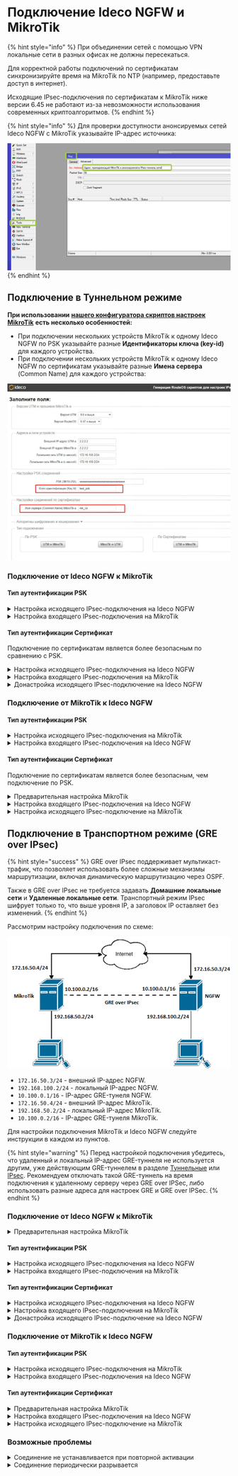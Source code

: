# Подключение Ideco NGFW и MikroTik

{% hint style="info" %}
При объединении сетей с помощью VPN локальные сети в разных офисах не должны пересекаться.

Для корректной работы подключений по сертификатам синхронизируйте время на MikroTik по NTP (например, предоставьте доступ в интернет).

Исходящие IPsec-подключения по сертификатам к MikroTik ниже версии 6.45 не работают из-за невозможности использования современных криптоалгоритмов.
{% endhint %}

{% hint style="info" %}
Для проверки доступности анонсируемых сетей Ideco NGFW c MikroTik указывайте IP-адрес источника:

![](/.gitbook/assets/ipsec24.png)
{% endhint %}

## Подключение в Туннельном режиме

**При использовании** [**нашего конфигуратора скриптов настроек MikroTik**](https://mikrotik.ideco.ru) **есть несколько особенностей:**

* При подключении нескольких устройств MikroTik к одному Ideco NGFW по PSK указывайте разные **Идентификаторы ключа (key-id)** для каждого устройства.
* При подключении нескольких устройств MikroTik к одному Ideco NGFW по сертификатам указывайте разные **Имена сервера** (Common Name) для каждого устройства:

![](/.gitbook/assets/site-to-site-ideco-mikrotik.png)

### Подключение от Ideco NGFW к MikroTik

#### Тип аутентификации PSK

<details>

<summary>Настройка исходящего IPsec-подключения на Ideco NGFW</summary>

1\. Откройте вкладку **Сервисы -> IPsec -> Исходящие подключения**, нажмите **Добавить** и заполните поля:

![](/.gitbook/assets/ipsec14.png)

  * **Название подключения** - укажите произвольное имя для подключения. Значение не должно быть длиннее 42 символов.
  * **Зона** - укажите зону для добавления IPSec-подключения.
  * **Режим работы** - выберите **Туннельный**.
  * **Адрес удаленного устройства** - укажите внешний IP-адрес устройства MikroTik.
  * **IP-адрес интерфейса туннеля** - укажите IP-адрес интерфейса туннеля. Поле необязательное, заполняется при настройке BGP-соседства для динамической маршрутизации и для получения статистики обмена пакетами.
  * **Удаленный IP-адрес туннеля** - укажите IP-адрес интерфейса туннеля удаленной стороны. Поле необязательное и заполняется для получения статистики о потере пакетов, средней задержке и джиттере. **IP-адрес интерфейса туннеля** и **Удаленный IP-адрес туннеля** должны находиться в одной подсети.
  * **Домашние локальные сети** - перечислите все **локальные сети NGFW**, которые будут видны противоположной стороне.
  * **Удаленные локальные сети** - перечислите все **локальные сети MikroTik**, которые будут видны противоположной стороне.
  * **Тип аунтификации** - выберите **PSK**. В поле **PSK-ключ** будет сгенерирован случайный PSK-ключ. Он потребуется для настройки подключения в MikroTik.
  * **Тип идентификатора** - выберите **auto**.
  * **NGFW идентификатор** - введенный ключ (**key-id**) будет использоваться для идентификации входящего IPsec-подключения в MikroTik.
  * **Индекс интерфейса для Netflow** - введите индекс для идентификации интерфейса (целое число от 0 до 65535), если используете Netflow.

2\. После заполнения всех полей нажмите **Добавить подключение**. В списке подключений появится созданное подключение:

  ![](/.gitbook/assets/ipsec15.png)

</details>

<details>

<summary>Настройка входящего IPsec-подключения на MikroTik</summary>

Настройку устройства MikroTik можно осуществить несколькими способами:

* GUI.
* Консоль устройства.
* Конфигурационными скриптами ([https://mikrotik.ideco.ru/](https://mikrotik.ideco.ru)).

После генерации скрипта необходимо открыть раздел **System -> Scripts**, создать скрипт, вставить в него код, сгенерированный конфигуратором, и запустить.

</details>

#### Тип аутентификации Сертификат

Подключение по сертификатам является более безопасным по сравнению с PSK.

<details>

<summary>Настройка исходящего IPsec-подключения на Ideco NGFW</summary>

Сгенерируйте запрос на подпись сертификата:

1\. В Ideco NGFW откройте вкладку **Сервисы -> IPsec -> Исходящие подключения**, нажмите **Добавить** и заполните поля:

![](/.gitbook/assets/ipsec16.png)

  * **Название подключения** - укажите произвольное имя для подключения. Значение не должно быть длиннее 42 символов.
  * **Зона** - укажите зону для добавления IPsec-подключения.
  * **Режим работы** - выберите **Туннельный**.
  * **Адрес удаленного устройства** - укажите внешний IP-адрес MikroTik.
   * **IP-адрес интерфейса туннеля** - укажите IP-адрес интерфейса туннеля. Поле необязательное, заполняется при настройке BGP-соседства для динамической маршрутизации и для получения статистики обмена пакетами.
  * **Удаленный IP-адрес туннеля** - укажите IP-адрес интерфейса туннеля удаленной стороны. Поле необязательное и заполняется для получения статистики о потере пакетов, средней задержке и джиттере. **IP-адрес интерфейса туннеля** и **Удаленный IP-адрес туннеля** должны находиться в одной подсети.
  * **Домашние локальные сети** - перечислите все **локальные сети NGFW**, которые будут видны противоположной стороне.
  * **Удаленные локальные сети** - перечислите все **локальные сети MikroTik**, которые будут видны противоположной стороне.
  * **Тип аунтификации** - выберите **Сертификат**.
  * **Запрос на подпись сертификата** - будет сгенерирован **запрос, который необходимо выслать для подписи на MikroTik**.
  * **Индекс интерфейса для Netflow** - введите индекс для идентификации интерфейса (целое число от 0 до 65535), если используете Netflow.

2\. После подписания запроса необходимо продолжить настройку подключения в Ideco NGFW.

**Не закрывайте вкладку с настройками!** При закрытии вкладки с настройками _Запрос на подпись сертификата_ изменит значение и процесс подписания файла NGFW.csr потребуется повторить.

</details>

<details>

<summary>Настройка входящего IPsec-подключения на MikroTik</summary>

На этом этапе следует настроить MikroTik, чтобы продолжить настройку NGFW.

Файл **NGFW.csr**, полученный из Ideco NGFW, необходимо загрузить в файловое хранилище MikroTik:

1\. Откройте раздел **File**.

2\. Нажмите кнопку **Browse**.

3\. Выберите файл и загрузите его.

Настроить MikroTik можно:

* Через GUI.
* Через консоль устройства.
* Через конфигурационные скрипты, сгенерированные по адресу [https://mikrotik.ideco.ru/](https://mikrotik.ideco.ru).

После генерации скрипта откройте раздел **System -> Scripts**, создайте скрипт и вставьте в него код, сгенерированный конфигуратором, затем запустите.

В файловой системе MikroTik появятся два файла, которые необходимо скачать, чтобы впоследствии загрузить на NGFW:

![](/.gitbook/assets/site-to-site-ideco-mikrotik3.png)

Файл `cert_export_device_<случайный набор символов>.ipsec.crt` - подписанный сертификат NGFW.\
Файл `cert_export_mk_ca.crt` - корневой сертификат MikroTik.

</details>

<details>

<summary>Донастройка исходящего IPsec-подключение на Ideco NGFW</summary>

Вернитесь к форме создания исходящего IPsec-соединения на Ideco NGFW.

1\. Загрузите скачанные ранее **Корневой сертификат MikroTik** (`cert_export_mk_ca.crt`) и **Подписанный сертификат NGFW** (`cert_export_device_<случайный набор символов>.ipsec.crt`) в соответствующие поля.

2\. Нажмите **Добавить подключение**.


</details>

### Подключение от MikroTik к Ideco NGFW

#### Тип аутентификации PSK

<details>

<summary>Настройка исходящего IPsec-подключения на MikroTik</summary>

Настроить устройство MikroTik можно:

* Через GUI.
* Через консоль устройства.
* Через конфигурационные скрипты, сгенерированные по адресу [https://mikrotik.ideco.ru/](https://mikrotik.ideco.ru).

После генерации скрипта необходимо открыть раздел **System -> Scripts**, создать скрипт, вставить в него код, сгенерированный конфигуратором, и запустить.

</details>

<details>

<summary>Настройка входящего IPsec-подключения на Ideco NGFW</summary>

1\. В Ideco NGFW откройте вкладку **Сервисы -> IPsec -> Входящие подключения**, нажмите **Добавить** и заполните поля:

![](/.gitbook/assets/ipsec18.png)

  * **Название подключения** - укажите произвольное имя для подключения. Значение не должно быть длиннее 42 символов.
  * **Зона** - укажите зону для добавления IPsec-подключения.
  * **Режим работы** - выберите **Туннельный**.
  * **IP-адрес интерфейса туннеля** - укажите IP-адрес интерфейса туннеля. Поле необязательное, заполняется при настройке BGP-соседства для динамической маршрутизации и для получения статистики обмена пакетами.
  * **Удаленный IP-адрес туннеля** - укажите IP-адрес интерфейса туннеля удаленной стороны. Поле необязательное и заполняется для получения статистики о потере пакетов, средней задержке и джиттере. **IP-адрес интерфейса туннеля** и **Удаленный IP-адрес туннеля** должны находиться в одной подсети.
  * **Домашние локальные сети** - перечислите все **локальные сети NGFW**, которые будут видны противоположной стороне.
  * **Удаленные локальные сети** - перечислите все **локальные сети MikroTik**, которые будут видны противоположной стороне.
  * **Тип аунтификации** - выберите **PSK**.
  * **PSK-ключ** - вставьте PSK-ключ, полученный от MikroTik.
  * **Тип идентификатора** - выберите **auto**.
  * **Идентификатор удаленной стороны** - вставьте идентификатор MikroTik (параметр key-id в `/ip ipsec peers`).
  * **Индекс интерфейса для Netflow** - введите индекс для идентификации интерфейса (целое число от 0 до 65535), если используете Netflow.

2\. Нажмите кнопку **Добавить подключение**.

</details>

#### Тип аутентификации Сертификат

Подключение по сертификатам является более безопасным, чем подключение по PSK.

<details>

<summary>Предварительная настройка MikroTik</summary>

Настроить MikroTik можно:

* Через GUI.
* Через консоль устройства.
* Через конфигурационные скрипты, сгенерированные по адресу [https://mikrotik.ideco.ru/](https://mikrotik.ideco.ru).

После генерации скрипта необходимо открыть раздел **System -> Scripts**, создать скрипт для генерации запроса на подпись сертификата, вставить в него сгенерированный конфигуратором код и запустить. Конфигуратором генерируется два скрипта, поэтому в MikroTik также создайте два скрипта.

Перед настройкой необходимо запустить первый скрипт для запроса на подпись сертификата. После чего в файловом хранилище MikroTik появятся два файла, которые необходимо скачать, они требуются для дальнейшей настройки:

![](/.gitbook/assets/site-to-site-ideco-mikrotik4.png)

* Файл `certificate-request.pem` - **запрос на подпись сертификата**.
* Файл `certificate-request_key.pem` - **приватный ключ**.

</details>

<details>

<summary>Настройка входящего IPsec-подключения на Ideco NGFW</summary>

1\. В Ideco NGFW откройте вкладку **Сервисы -> IPsec -> Входящие подключения**, нажмите **Добавить** и заполните поля:

![](/.gitbook/assets/ipsec19.png)


  * **Название подключения** - укажите произвольное имя для подключения. Значение не должно быть длиннее 42 символов.
  * **Зона** - укажите зону, в которую требуется добавить IPsec-подключение.
  * **Режим работы** - выберите **Туннельный**.
  * **IP-адрес интерфейса туннеля** - укажите IP-адрес интерфейса туннеля. Поле необязательное, заполняется при настройке BGP-соседства для динамической маршрутизации и для получения статистики обмена пакетами.
  * **Удаленный IP-адрес туннеля** - укажите IP-адрес интерфейса туннеля удаленной стороны. Поле необязательное.
  * **Домашние локальные сети** - перечислите все **локальные сети NGFW**, которые будут видны противоположной стороне.
  * **Удаленные локальные сети** - перечислите все **локальные сети MikroTik**, которые будут видны противоположной стороне.
  * **Тип аунтификации** - выберите **Сертификат**.
  * **Запрос на подпись сертификата** - загрузите запрос на подпись, **полученный от MikroTik**.
  * **Индекс интерфейса для Netflow** - введите индекс для идентификации интерфейса (целое число от 0 до 65535), если используете Netflow.

2\. Нажмите кнопку **Добавить подключение**. Нажмите на кнопку редактирования соединения (![](/.gitbook/assets/icon-edit.png)), чтобы продолжить настройку.

3\. Откройте созданное IPsec-соединение, нажав на ![](/.gitbook/assets/icon-edit.png), и загрузите файлы **Корневого сертификата NGFW** (`NGFW.crt`) и **Подписанного сертификата устройства** (`device.crt`).

  ![](/.gitbook/assets/ipsec21.png)

</details>

<details>

<summary>Настройка исходящего IPsec-подключение на MikroTik</summary>

1\. Загрузите на MikroTik скачанные ранее файлы **Корневого сертификата NGFW** (`NGFW.crt`) и **Подписанного сертификата устройства** (`device.crt`) через WinBox или по SSH.

2\. Запустите второй сгенерированный конфигуратором скрипт.

</details>

## Подключение в Транспортном режиме (GRE over IPsec)

{% hint style="success" %}
GRE over IPsec поддерживает мультикаст-трафик, что позволяет использовать более сложные механизмы маршрутизации, включая динамическую маршрутизацию через OSPF.

Также в GRE over IPsec не требуется задавать **Домашние локальные сети** и **Удаленные локальные сети**. Транспортный режим IPsec шифрует только то, что выше уровня IP, а заголовок IP оставляет без изменений.
{% endhint %}

Рассмотрим настройку подключения по схеме:

![](/.gitbook/assets/site-to-site-ideco-mikrotik5.png)

* `172.16.50.3/24` - внешний IP-адрес NGFW.
* `192.168.100.2/24` - локальный IP-адрес NGFW.
* `10.100.0.1/16` - IP-адрес GRE-тунеля NGFW.
* `172.16.50.4/24` - внешний IP-адрес MikroTik.
* `192.168.50.2/24` - локальный IP-адрес MikroTik.
* `10.100.0.2/16` - IP-адрес GRE-тунеля MikroTik.

Для настройки подключения MikroTik и Ideco NGFW следуйте инструкции в каждом из пунктов.

{% hint style="warning" %}
Перед настройкой подключения убедитесь, что удаленный и локальный IP-адрес GRE-туннеля не используется другим, уже действующим GRE-туннелем в разделе [Туннельные](/settings/services/connection-to-provider/gre-connection.md) или [IPsec](/settings/services/ipsec/README.md). Рекомендуем отключать такой GRE-туннель на время подключения к удаленному серверу через GRE over IPSec, либо использовать разные адреса для настроек GRE и GRE over IPSec.
{% endhint %}

### Подключение от Ideco NGFW к MikroTik

<details>

<summary>Предварительная настройка MikroTik</summary>

1\. Настройте на MikroTik IP-адреса:

```
/ip address add address=172.16.50.4/24 interface=ether1 network=172.16.50.0
/ip address add address=192.168.50.2/24 interface=ether2 network=192.168.50.0
```

2\. Создайте GRE-интерфейс и назначьте ему IP-адрес:

```
/interface gre add allow-fast-path=no local-address=172.16.50.4 name=gre-tunnel1 remote-address=172.16.50.3
/ip address add address=10.100.0.2/16 interface=gre-tunnel1 network=10.100.0.0
```

</details>

#### Тип аутентификации PSK

<details>

<summary>Настройка исходящего IPsec-подключения на Ideco NGFW</summary>

1\. Заполните поля:

![](/.gitbook/assets/ipsec.png)

* **Название подключения** - укажите произвольное имя для подключения. Значение не должно быть длиннее 42 символов.
* **Зона** - укажите зону для добавления IPSec-подключения.
* **Режим работы** - выберите **Транспортный** режим.
* **Адрес удаленного устройства** - укажите внешний IP-адрес устройства MikroTik.
* **IP-адрес интерфейса туннеля** - укажите IP-адрес интерфейса GRE-туннеля NGFW.
* **Удаленный IP-адрес туннеля** - укажите IP-адрес интерфейса GRE-туннеля MikroTik. Поле необязательное и заполняется для получения статистики о потере пакетов, средней задержке и джиттере. **IP-адрес интерфейса туннеля** и **Удаленный IP-адрес туннеля** должны находиться в одной подсети.
* **Интерфейс** - выберите внешний интерфейс NGFW.
* **Тип аутентификации** - выберите **PSK**.
* **PSK-ключ** - будет сгенерирован случайный PSK-ключ. Он потребуется для настройки подключения в MikroTik.
* **Тип идентификатора** - выберите **keyid**.
* **NGFW идентификатор** - введенный ключ (**key-id**) будет использоваться для идентификации входящего подключения в MikroTik.
* **Индекс интерфейса для Netflow** - введите индекс для идентификации интерфейса (целое число от 0 до 65535), если используете Netflow.

2\. Настройте статическую или динамическую маршрутизацию до локальных сетей удаленного MikroTik.

</details>

<details>

<summary>Настройка входящего IPsec-подключения на MikroTik</summary>

1\. Настройте IPsec-подключение со стороны MikroTik:

```
/ip ipsec profile add dh-group=modp4096 enc-algorithm=aes-256 hash-algorithm=sha256 name=from_192.168.100.0/24

/ip ipsec proposal add auth-algorithms=sha256 comment=from_192.168.100.0/24 enc-algorithms=aes-256-cbc name=172.16.50.3 pfs-group=modp4096

/ip ipsec peer add address=172.16.50.3/32 comment=from_192.168.100.0/24 exchange-mode=ike2 name=from_192.168.100.0/24 passive=yes profile=from_192.168.100.0/24

/ip ipsec identity add comment=from_192.168.100.0/24 peer=from_192.168.100.0/24 secret="<Сгенерированный NGFW PSK-ключ>"

/ip ipsec policy add dst-address=172.16.50.3/32 peer=from_192.168.100.0/24 proposal=172.16.50.3 protocol=gre src-address=172.16.50.4/32
```

2\. Настройте статическую или динамическую маршрутизацию до локальных сетей удаленного NGFW.
</details>

#### Тип аутентификации Сертификат

<details>

<summary>Настройка исходящего IPsec-подключения на Ideco NGFW</summary>

1\. Перейдите в раздел **IPsec -> Исходящие подключения** и нажмите **Добавить**.

2\. Заполните поля:

  ![](/.gitbook/assets/ipsec3.png)

  * **Название подключения** - укажите произвольное имя для подключения. Значение не должно быть длиннее 42 символов.
  * **Зона** - укажите зону для добавления IPSec-подключения.
  * **Режим работы** - выберите **Транспортный** режим.
  * **Адрес удаленного устройства** - укажите внешний IP-адрес устройства MikroTik.
  * **IP-адрес интерфейса туннеля** - укажите IP-адрес интерфейса GRE-туннеля NGFW.
  * **Удаленный IP-адрес туннеля** - укажите IP-адрес интерфейса GRE-туннеля MikroTik. Поле необязательное и заполняется для получения статистики о потере пакетов, средней задержке и джиттере. **IP-адрес интерфейса туннеля** и **Удаленный IP-адрес туннеля** должны находиться в одной подсети.
  * **Интерфейс** - выберите интерфейс NGFW.
  * **Тип аутентификации** - выберите **Сертификат**.
  * **Индекс интерфейса для Netflow** - введите индекс для идентификации интерфейса (целое число от 0 до 65535), если используете Netflow.

3\. Скачайте **Запрос на подпись сертификата**.

4\. Не закрывая форму создания исходящего подключения NGFW, перейдите к настройке Mikrotik.

</details>

<details>

<summary>Настройка входящего IPsec-подключения на MikroTik</summary>

1\. Загрузите скачанный ранее файл с **Запросом на подпись сертификата** (`NGFW.crt`) на MikroTik через WinBox или по SSH.

2\. Создайте корневой сертификат MikroTik:

```
/certificate add common-name=mk_ca name=mk_ca_template key-usage=key-cert-sign,crl-sign,digital-signature,content-commitment
/certificate sign mk_ca_template ca-crl-host=172.16.50.4 name=mk_ca
```

3\. Подпишите сертификат Ideco NGFW и сделайте его доверенным:

```
/certificate sign-certificate-request file-name=NGFW.csr ca=mk_ca
/certificate set [find name~"^device_.+\\.ipsec\$"] trusted=yes
```

4\. Экспортируйте корневой сертификат MikroTik и подписанный сертификат NGFW в формат `.pem`:

```
/certificate export-certificate mk_ca type=pem
/certificate export-certificate [find name~"^device_.+\\.ipsec\$"] type=pem
```

5\. Загрузите с MikroTik корневой сертификат MikroTik и подписанный сертификат NGFW через WinBox или по SSH. Названия файлов содержат `cert_export`.

6\. Настройте входящее IPsec-соединение на MikroTik:

```
/ip ipsec profile add name=from_192.168.100.0/24 hash-algorithm=sha256 enc-algorithm=aes-256 dh-group=modp4096 dpd-interval=120s dpd-maximum-failures=5

/ip ipsec peer add name=from_192.168.100.0/24 address=172.16.50.3/32 profile=from_192.168.100.0/24 exchange-mode=ike2 passive=yes comment=from_192.168.100.0/24

/ip ipsec identity add peer=from_192.168.100.0/24 auth-method=digital-signature certificate=mk_ca remote-certificate=[: put [/certificate get [/certificate find name~"^device_.+\\.ipsec\$"] name]] comment=from_192.168.100.0/24

/ip ipsec proposal add name=172.16.50.3 enc-algorithms=aes-256-cbc auth-algorithms=sha256 pfs-group=modp4096 comment=from_192.168.100.0/24

/ip ipsec policy add dst-address=172.16.50.3/32 peer=from_192.168.100.0/24 proposal=172.16.50.3 protocol=gre src-address=172.16.50.4/32
```

7\. Настройте статическую или динамическую маршрутизацию до локальных сетей удаленного NGFW.

</details>

<details>

<summary>Донастройка исходящего IPsec-подключение на Ideco NGFW</summary>

Вернитесь к форме создания исходящего IPsec-соединения на Ideco NGFW.

1\. Загрузите скачанные ранее **Корневой сертификат MikroTik** (`cert_export_mk_ca.crt`) и **Подписанный сертификат NGFW** (`cert_export_device_<случайный набор символов>.ipsec.crt`) в соответствующие поля.

2\. Нажмите **Добавить подключение**.

3\. Настройте статическую или динамическую маршрутизацию до локальных сетей удаленного MikroTik.

</details>

### Подключение от MikroTik к Ideco NGFW  

#### Тип аутентификации PSK

<details>

<summary>Настройка исходящего IPsec-подключения на MikroTik</summary>

1\. Настройте на MikroTik IP-адреса:

```
/ip address add address=172.16.50.4/24 interface=ether1 network=172.16.50.0
/ip address add address=192.168.50.2/24 interface=ether2 network=192.168.50.0
```

2\. Создайте GRE-интерфейс и назначьте ему IP-адрес:

```
/interface gre add allow-fast-path=no local-address=172.16.50.4 name=gre-tunnel1 remote-address=172.16.50.3
/ip address add address=10.100.0.2/16 interface=gre-tunnel1 network=10.100.0.0
```

3\. Настройте IPsec-подключение со стороны MikroTik:

```
/ip ipsec profile add dh-group=modp4096 enc-algorithm=aes-256 hash-algorithm=sha256 name=to_192.168.100.0/24

/ip ipsec proposal add auth-algorithms=sha256 comment=to_192.168.100.0/24 enc-algorithms=aes-256-cbc name=172.16.50.3 pfs-group=modp4096

/ip ipsec peer add address=172.16.50.3/32 comment=to_192.168.100.0/24 exchange-mode=ike2 name=to_192.168.100.0/24 profile=to_192.168.100.0/24

/ip ipsec identity add comment=to_192.168.100.0/24 peer=to_192.168.100.0/24 my-id=key-id:"test_psk" secret="<PSK-ключ>"

/ip ipsec policy add dst-address=172.16.50.3/32 peer=to_192.168.100.0/24 proposal=172.16.50.3 protocol=gre src-address=172.16.50.4/32
```

4\. Настройте статическую или динамическую маршрутизацию до локальных сетей удаленного NGFW.

</details>

<details>

<summary>Настройка входящего IPsec-подключения на Ideco NGFW</summary>

1\. Заполните поля:

![](/.gitbook/assets/ipsec1.png)

* **Название подключения** - укажите произвольное имя для подключения. Значение не должно быть длиннее 42 символов.
* **Зона** - укажите зону для добавления IPSec-подключения.
* **Режим работы** - выберите **Транспортный** режим.
* **IP-адрес интерфейса туннеля** - укажите IP-адрес интерфейса GRE-туннеля NGFW.
* **Удаленный IP-адрес туннеля** - укажите IP-адрес интерфейса GRE-туннеля MikroTik. Поле необязательное и заполняется для получения статистики о потере пакетов, средней задержке и джиттере. **IP-адрес интерфейса туннеля** и **Удаленный IP-адрес туннеля** должны находиться в одной подсети.
* **Тип аутентификации** - выберите **PSK**.
* **PSK-ключ** - введите PSK-ключ, указанный при настройке исходящего IPsec-подключения в MikroTik.
* **Тип идентификатора** - выберите **keyid**.
* **NGFW идентификатор** - введите **key-id**, использованный при настройке исходящего IPsec-подключения в MikroTik.
* **Индекс интерфейса для Netflow** - введите индекс для идентификации интерфейса (целое число от 0 до 65535), если используете Netflow.

2\. Настройте статическую или динамическую маршрутизацию до локальных сетей удаленного MikroTik.

</details>

#### Тип аутентификации Сертификат

<details>

<summary>Предварительная настройка MikroTik</summary>

1\. Настройте на MikroTik IP-адреса:

```
/ip address add address=172.16.50.4/24 interface=ether1 network=172.16.50.0
/ip address add address=192.168.50.2/24 interface=ether2 network=192.168.50.0
```

2\. Создайте GRE-интерфейс и назначьте ему IP-адрес:

```
/interface gre add allow-fast-path=no local-address=172.16.50.4 name=gre-tunnel1 remote-address=172.16.50.3
/ip address add address=10.100.0.2/16 interface=gre-tunnel1 network=10.100.0.0
```

3\. Сгенерируйте запрос на подпись сертификата:

```
/certificate add name=mk_ca common-name=mk_ca key-usage=digital-signature,content-commitment
/certificate create-certificate-request key-passphrase="" template=mk_ca
```

4\. Загрузите файл `certificate-request.pem` c MikroTik через WinBox или по SHH.

</details>

<details>

<summary>Настройка входящего IPsec-подключения на Ideco NGFW</summary>

1\. Перейдите в раздел **IPsec -> Входящие подключения** и нажмите **Добавить**.

2\. Заполните поля:

  ![](/.gitbook/assets/ipsec2.png)

  * **Название подключения** - укажите произвольное имя для подключения. Значение не должно быть длиннее 42 символов.
  * **Зона** - укажите зону для добавления IPSec-подключения.
  * **Режим работы** - выберите **Транспортный** режим.
  * **IP-адрес интерфейса туннеля** - укажите IP-адрес интерфейса GRE-туннеля NGFW.
  * **Удаленный IP-адрес туннеля** - укажите IP-адрес интерфейса GRE-туннеля MikroTik. Поле необязательное и заполняется для получения статистики о потере пакетов, средней задержке и джиттере. **IP-адрес интерфейса туннеля** и **Удаленный IP-адрес туннеля** должны находиться в одной подсети.
  * **Тип аутентификации** - выберите **Сертификат**.
  * **Индекс интерфейса для Netflow** - введите индекс для идентификации интерфейса (целое число от 0 до 65535), если используете Netflow.

3\. Загрузите скачанный ранее с MikroTik файл `certificate-request.pem` в поле **Запрос на подпись сертификата**.

4\. Нажмите **Добавить подключение**.

5\. Откройте созданное IPsec-соединение, нажав на ![](/.gitbook/assets/icon-edit.png), и загрузите файлы **Корневого сертификата NGFW** (`NGFW.crt`) и **Подписанного сертификата устройства** (`device.crt`).

6\. Настройте статическую или динамическую маршрутизацию до локальных сетей удаленного MikroTik.

</details>

<details>

<summary>Настройка исходящего IPsec-подключение на MikroTik</summary>

1\. Загрузите на MikroTik скачанные ранее файлы **Корневого сертификата NGFW** (`NGFW.crt`) и **Подписанного сертификата устройства** (`device.crt`) через WinBox или по SSH.

2\. Импортируйте сертификаты:

```
/certificate import file-name=NGFW.crt passphrase=""
/certificate import file-name=device.crt passphrase=""
/certificate import file-name=certificate-request_key.pem passphrase=""
```

3\. Настройте IPsec-соединение:

```
/ip ipsec profile add dh-group=modp4096 enc-algorithm=aes-256 hash-algorithm=sha256 name=to_192.168.100.0/24 dpd-interval=120s dpd-maximum-failures=5

/ip ipsec peer add address=172.16.50.3/32 comment=to_192.168.100.0/24 exchange-mode=ike2 name=to_192.168.100.0/24 profile=to_192.168.100.0/24

/ip ipsec identity add comment=to_192.168.100.0/24 peer=to_192.168.100.0/24 auth-method=digital-signature certificate=device.crt_0 remote-certificate=NGFW.crt_0

/ip ipsec proposal add auth-algorithms=sha256 comment=to_192.168.100.0/24 enc-algorithms=aes-256-cbc name=172.16.50.3 pfs-group=modp4096

/ip ipsec policy add dst-address=172.16.50.3/32 peer=to_192.168.100.0/24 proposal=172.16.50.3 protocol=gre src-address=172.16.50.4/32
```

4\. Настройте статическую или динамическую маршрутизацию до локальных сетей удаленного NGFW.

</details>

### Возможные проблемы

<details>

<summary>Соединение не устанавливается при повторной активации</summary>

Если подключение было отключено и при попытке включения соединение не установилось, удаленное устройство попало в fail2ban. Для установки соединения сбросьте блокировки по IP на Ideco NGFW. О сбросе блокировки читайте в статье [Защита от брутфорс-атак](/settings/reports/logs.md#защита-от-брутфорс-атак).

Fail2ban отслеживает в log-файлах попытки обратиться к сервисам, и, если находит повторяющиеся неудачные попытки авторизации с одного и того же IP-адреса или хоста, блокирует IP-адрес.

</details>

<details>

<summary>Соединение периодически разрывается</summary>

При работе туннеля между Ideco NGFW и MikroTik может происходить обрыв соединения. Чтобы восстановить соединение, необходимо отправить какой-либо трафик с MikroTik в сторону Ideco NGFW.

Для автоматизации процесса поддержания соединения, создайте на MikroTik скрипт, который будет отправлять ping-запросы по расписанию планировщика к Ideco NGFW:

1\. Откройте веб-интерфейс MikroTik или подключитесь через WinBox.

2\. Перейдите в раздел **System** -> **Scripts**.

3\. Нажмите кнопку **+** для создания нового скрипта и заполните поля:

<img src="/.gitbook/assets/ipsec-mikrotik.png" alt="IPSec MikroTik" width="350" />

* **Name** - название скрипта (не поддерживаются пробелы и нижние подчеркивания).
* **Policy** - оставьте флаги на **read** и **test**.
* **Source** - введите команду `ping <ID-адрес Ideco NGFW> count=3`.

4\. Нажмите **Apply**, затем **Ok**.

Далее настройте запуск скрипта по расписанию в планировщике заданий:

1\. Перейдите в раздел **System** → **Scheduler**.

2\. Нажмите кнопку **+** для создания нового скрипта и заполните поля:

<img src="/.gitbook/assets/ipsec-mikrotik2.png" alt="IPSec MikroTik" width="350" />

* **Name** - название задания (не поддерживаются пробелы и нижние подчеркивания).
* **Interval** - интервал 00:00:15 (каждые 15 секунд).
* **Policy** - оставьте флаги на **read** и **test**.
* **On Event** - введите название созданного ранее скрипта.

3\. Нажмите **Apply**, затем **Ok**.

По завершению настройки MikroTik каждые 15 секунд будет отправлять три ICMP-запроса на адрес Ideco NGFW. Это позволит автоматически восстанавливать туннельное соединение в случае обрыва.

</details>
